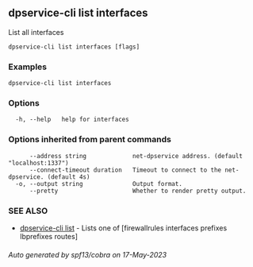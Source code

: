 ## dpservice-cli list interfaces

List all interfaces

```
dpservice-cli list interfaces [flags]
```

### Examples

```
dpservice-cli list interfaces
```

### Options

```
  -h, --help   help for interfaces
```

### Options inherited from parent commands

```
      --address string             net-dpservice address. (default "localhost:1337")
      --connect-timeout duration   Timeout to connect to the net-dpservice. (default 4s)
  -o, --output string              Output format.
      --pretty                     Whether to render pretty output.
```

### SEE ALSO

* [dpservice-cli list](dpservice-cli_list.md)	 - Lists one of [firewallrules interfaces prefixes lbprefixes routes]

###### Auto generated by spf13/cobra on 17-May-2023
